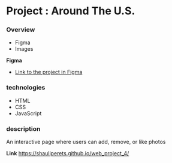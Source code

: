 # Project : Around The U.S.

### Overview

- Figma
- Images

**Figma**

- [Link to the project in Figma](https://www.figma.com/file/SurN1jaeEQIhuZEDMhmWWf/Sprint-4-Around-The-U.S.-desktop-mobile?node-id=0%3A1)

### technologies

- HTML
- CSS
- JavaScript

### description

An interactive page where users can add, remove, or like photos

**Link**
https://shauliperets.github.io/web_project_4/
